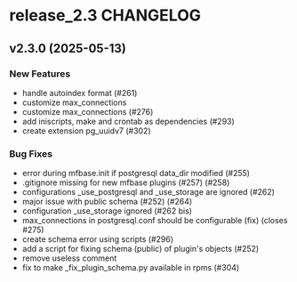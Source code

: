 # release_2.3 CHANGELOG

## v2.3.0 (2025-05-13)

### New Features

- handle autoindex format (#261)
- customize max_connections
- customize max_connections (#276)
- add iniscripts, make and crontab as dependencies (#293)
- create extension pg_uuidv7 (#302)

### Bug Fixes

- error during mfbase.init if postgresql data_dir modified (#255)
- .gitignore missing for new mfbase plugins (#257) (#258)
- configurations _use_postgresql and _use_storage are ignored (#262)
- major issue with public schema (#252) (#264)
- configuration _use_storage ignored (#262 bis)
- max_connections in postgresql.conf should be configurable (fix) (closes #275)
- create schema error using scripts (#296)
- add a script for fixing schema (public) of plugin's objects (#252)
- remove useless comment
- fix to make _fix_plugin_schema.py available in rpms (#304)


